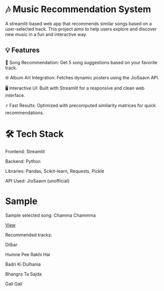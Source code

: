 # 🎶 Music Recommendation System
A streamlit-based web app that recommends similar songs based on a user-selected track. This project aims to help users explore and discover new music in a fun and interactive way.

## 💡 Features

🎵 Song Recommendation: Get 5 song suggestions based on your favorite track.

🌐 Album Art Integration: Fetches dynamic posters using the JioSaavn API.

🖥️ Interactive UI: Built with Streamlit for a responsive and clean web interface.

⚡ Fast Results: Optimized with precomputed similarity matrices for quick recommendations.

# 🛠️ Tech Stack

Frontend: Streamlit

Backend: Python

Libraries: Pandas, Scikit-learn, Requests, Pickle

API Used: JioSaavn (unofficial)

#  Sample
Sample selected song: Chamma Chammma

<a href="https://github.com/Sathwikagummella/Music-Recommendation-App/blob/main/MRS.pdf">View</a>

Recommended tracks:

Dilbar

Humne Pee Rakhi Hai

Badri Ki Dulhania

Bhangra Ta Sajda

Gali Gali


